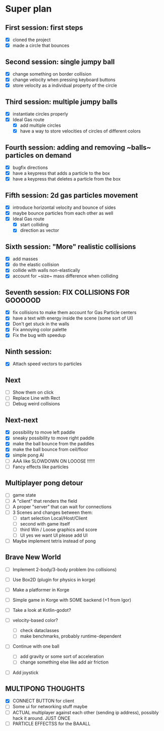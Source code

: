 # Super plan

## First session: first steps

- [x] cloned the project
- [x] made a circle that bounces

## Second session: single jumpy ball

- [x] change something on border collision
- [x] change velocity when pressing keyboard buttons
- [x] store velocity as a individual property of the circle

## Third session: multiple jumpy balls

- [x] instantiate circles properly
- [x] Ideal Gas route
    - [x] add multiple circles
    - [x] have a way to store velocities of circles of different colors

## Fourth session: adding and removing ~balls~ particles on demand

- [x] bugfix directions
- [x] have a keypress that adds a particle to the box
- [x] have a keypress that deletes a particle from the box

## Fifth session: 2d gas particles movement

- [x] introduce horizontal velocity and bounce of sides
- [x] maybe bounce particles from each other as well
- [x] Ideal Gas route
  - [x] start colliding
  - [x] direction as vector

## Sixth session: "More" realistic collisions

- [x] add masses
- [x] do the elastic collision
- [x] collide with walls non-elastically
- [x] account for ~size~ mass difference when colliding

## Seventh session: FIX COLLISIONS FOR GOOOOOD

- [x] fix collisions to make them account for Gas Particle centers
- [x] have a text with energy inside the scene (some sort of UI)
- [x] Don't get stuck in the walls
- [x] Fix annoying color palette
- [x] Fix the bug with speedup

## Ninth session:

- [x] Attach speed vectors to particles

## Next
- [ ] Show them on click
- [ ] Replace Line with Rect
- [ ] Debug weird collisions

## Next-next

- [x] possibility to move left paddle
- [x] sneaky possibility to move right paddle
- [x] make the ball bounce from the paddles
- [x] make the ball bounce from ceil/floor
- [X] simple pong AI
- [ ] AAA like SLOWDOWN ON LOOOSE !!!!!!
- [ ] Fancy effects like particles

## Multiplayer pong detour

- [ ] game state
- [ ] A "client" that renders the field
- [ ] A proper "server" that can wait for connections
- [ ] 3 Scenes and changes between them:
  - [ ] start selection Local/Host/Client
  - [ ] second with game itself
  - [ ] third Win / Loose graphics and score
  - [ ] UI yes we want UI please add UI
- [ ] Maybe implement tetris instead of pong

## Brave New World

- [ ] Implement 2-body/3-body problem (no collisions)
- [ ] Use Box2D (plugin for physics in korge)
- [ ] Make a platformer in Korge
- [ ] Simple game in Korge with SOME backend (+1 from Igor)
- [ ] Take a look at Kotlin-godot?
- [ ] velocity-based color?
   - [ ] check dataclasses
   - [ ] make benchmarks, probably runtime-dependent
- [ ] Continue with one ball
   - [ ] add gravity or some sort of acceleration
   - [ ] change something else like add air friction
- [ ] Add joystick


## MULTIPONG THOUGHTS

- [x] CONNECT BUTTON for client
- [ ] Some ui for networking stuff maybe
- [ ] ACTUAL multiplayer against each other (sending ip address), possibly hack it around. JUST ONCE
- [ ] PARTICLE EFFECTSS for the BAAALL
